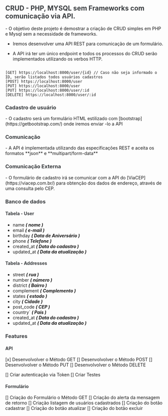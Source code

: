 


<h2 style="color:#393c3f">  CRUD - PHP, MYSQL sem Frameworks com comunicação via API. </h2>
- O objetivo deste projeto é demostrar a criação de CRUD simples em PHP e Mysql sem a necessidade de frameworks.

 - Iremos desenvolver uma  API REST para comunicação de um formulário. 

 - A API irá ter um único endpoint e todos os processos do CRUD serão implementados utilizando os verbos HTTP.
```url

[GET] https://localhost:8000/user/{id} // Caso não seja informado o ID, serão listados todos usuários cadastros
[POST] https://localhost:8000/user
[PUT] https://localhost:8000/user
[PUT] https://localhost:8000/user/:id
[DELETE] https://localhost:8000/user/:id
```
<h3 style="color:#393c3f"> Cadastro de usuário </h3>
- O cadastro será um formulário HTML estilizado com [bootstrap](https://getbootstrap.com/) 
onde iremos enviar -lo a  API

<h3 style="color:#393c3f"> Comunicação </h3>
- A API é implementada utilizando das especificações REST e aceita os formatos **json** e **multipart/form-data**

<h3 style="color:#393c3f"> Comunicação Externa </h3>
 - O formulário de cadastro irá se comunicar com a API do [ViaCEP](https://viacep.com.br/) para obtenção dos dados de endereço, através de uma consulta pelo CEP.


<h3 style="color:#393c3f"> Banco de dados </h3>

<h4 style="color:#393c3f"> Tabela - User </h4>

- name       ***( nome )***
- email      ***( e-mail )***
- birthday   ***( Data de Aniversário )***
- phone      ***( Telefone )***
- created_at  ***( Data do cadastro )***
- updated_at  ***( Data da atualização )***

<h4 style="color:#393c3f"> Tabela - Addresses</h4>

- street      ***( rua )***
- number      ***( número )***
- district    ***( Bairro )***
- complement  ***( Complemento )***
- states      ***( estado )***
- city        ***( Cidade )***
- post_code   ***( CEP )***
- country`    ***( País )***
- created_at  ***( Data do cadastro )***
- updated_at  ***( Data da atualização )***

<h3 style="color:#393c3f">Features</h3>

<h4 style="color:#393c3f"> API</h4>

 [x] Desenvolvolver o Método GET
 [] Desenvolvolver o Método POST
 [] Desenvolvolver o Método PUT
 [] Desenvolvolver o Método DELETE

 [] Criar autenticação via Token
 [] Criar Testes 

 <h4 style="color:#393c3f">Formulário</h4>

 [] Criação do Formulário o Método GET
 [] Criação do alerta da mensagem de retorno
 [] Criação listagem de usuários cadastrados
 [] Criação do botão cadastrar
 [] Criação do botão atualizar
 [] Criação do botão excluir

